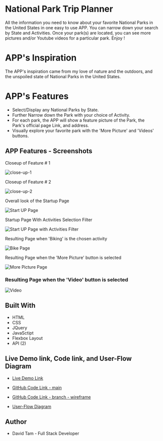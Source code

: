 
# National Park Trip Planner 

All the information you need to know about your favorite National Parks in the United States in one easy to use APP. You can narrow down your search by State and Activities. Once your park(s) are located, you can see more pictures and/or Youtube videos for a particular park. Enjoy !


# APP's Inspiration

The APP's inspiration came from my love of nature and the outdoors, and the unspoiled state of National Parks in the United States.


# APP's Features

* Select/Display any National Parks by State.
* Further Narrow down the Park with your choice of Activity.
* For each park, the APP will show a feature picture of the Park, the Park's official page Link, and address. 
* Visually explore your favorite park with the 'More Picture' and 'Videos' buttons.

## APP Features - Screenshots


Closeup of Feature # 1 


![close-up-1](src/images/readme/close-up-filter.jpg)

Closeup of Feature # 2 

![close-up-2](src/images/readme/close-up-more-pic.jpg)

Overall look of the Startup Page

![Start UP Page](src/images/readme/startup-page.jpg)

Startup Page With Activities Selection Filter

![Start UP Page with Activities Filter](src/images/readme/startup-page-activity-option.jpg)

Resulting Page when 'Biking' is the chosen activity

![Bike Page](src/images/readme/startup-page-bike.jpg)

Resulting Page when the 'More Picture' button is selected

![More Picture Page](src/images/readme/more-pic.jpg)

### Resulting Page when the 'Video' button is selected

![Video](src/images/readme/video-page.jpg)


## Built With

* HTML
* CSS
* JQuery
* JavaSctipt
* Flexbox Layout
* API (2)


## Live Demo link, Code link, and User-Flow Diagram

- [Live Demo Link](https://davetam88.github.io/National-Park-Finder-Assignment/)

- [GitHub Code Link - main](https://github.com/davetam88/National-Park-Trip-Planner)

- [GitHub Code Link - branch - wireframe](https://github.com/davetam88/National-Park-Trip-Planner/tree/wireframe-and-user-flow-diagram)

- [User-Flow Diagram](src/images/readme/user-flow.jpg)



## Author

* David Tam - Full Stack Developer
<!--  -->